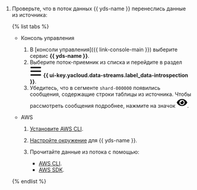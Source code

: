 1. Проверьте, что в поток данных {{ yds-name }} перенеслись данные из источника:

    {% list tabs %}

    * Консоль управления

        1. В [консоли управления]({{ link-console-main }}) выберите сервис **{{ yds-name }}**.
        1. Выберите поток-приемник из списка и перейдите в раздел ![image](../../_assets/data-introspection.svg) **{{ ui-key.yacloud.data-streams.label_data-introspection }}**.
        1. Убедитесь, что в сегменте `shard-000000` появились сообщения, содержащие строки таблицы из источника. Чтобы рассмотреть сообщения подробнее, нажмите на значок ![image](../../_assets/eye.svg).

    * AWS

        1. [Установите AWS CLI](https://docs.aws.amazon.com/cli/latest/userguide/getting-started-install.html).
        1. [Настройте окружение](../../data-streams/quickstart/index.md) для {{ yds-name }}.
        1. Прочитайте данные из потока с помощью:

            * [AWS CLI](../../data-streams/operations/aws-cli/get-records.md).
            * [AWS SDK](../../data-streams/operations/aws-sdk/get-records.md).

    {% endlist %}
